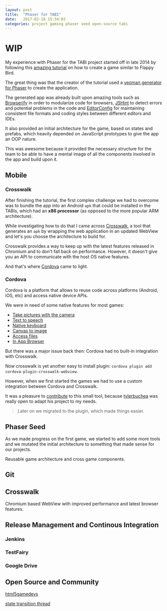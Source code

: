 ```yaml
---
layout: post
title:  "Phaser for TABI"
date:   2017-02-18 15:34:03
categories: project gaming phaser seed open-source tabi
---
```


# WIP

My experience with Phaser for the TABI project started off in late 2014 by following this [amazing tutorial](http://www.codevinsky.com/phaser-2-0-tutorial-flappy-bird-part-5/) on how to create a game similar to Flappy Bird.

The great thing was that the creator of the tutorial used a [yeoman generator for Phaser](https://github.com/8-uh/generator-phaser-official) to create the application.

The generated app was already built upon amazing tools such as [Browserify](https://browserify.org) in order to modularize code for browsers, [JSHint](http://jshint.com/) to detect errors and potential problems in the code and [EditorConfig](https://editorconfig.org/) for maintaining consistent file formats and coding styles between different editors and IDEs.

It also provided an initial architecture for the game, based on states and prefabs, which heavily depended on JavaScript prototypes to give the app an OOP nature.

This was awesome because it provided the necessary structure for the team to be able to have a mental image of all the components involved in the app and build upon it.

## Mobile

### Crosswalk

After finishing the tutorial, the first complex challenge we had to overcome was to bundle the app into an Android `apk` that could be installed in the TABIs, which had an **x86 processor** (as opposed to the more popular ARM architecture).

While investigating how to do that I came across [Crosswalk](https://crosswalk-project.org), a tool that generates an `apk` by wrapping the web application in an updated WebView and let's you choose the architecture to build for.

Crosswalk provides a way to keep up with the latest features released in Chromium and to don't fall back on performance. However, it doesn't give you an API to communicate with the host OS native features.

And that's where [Cordova](https://cordova.apache.org/) came to light.

### Cordova

Cordova is a platform that allows to reuse code across platforms (Android, iOS, etc) and access native device APIs.

We were in need of some native features for most games:

- [Take pictures with the camera](https://github.com/apache/cordova-plugin-camera)
- [Text to speech](https://github.com/vilic/cordova-plugin-tts)
- [Native keyboard](com.ionic.keyboard)
- [Canvas to image](org.devgeeks.Canvas2ImagePlugin)
- [Access files](https://cordova.apache.org/docs/en/latest/reference/cordova-plugin-file/)
- [In App Browser](https://cordova.apache.org/docs/en/latest/reference/cordova-plugin-inappbrowser/)

But there was a major issue back then: Cordova had no built-in integration with Crosswalk.

Now crosswalk is yet another easy to install plugin: `cordova plugin add cordova-plugin-crosswalk-webview`.

However, when we first started the games we had to use a custom integration between Cordova and Crosswalk.

<github-repo-card owner="tylerbuchea" name="cordova-android-crosswalk"></github-repo-card>

It was a pleasure to [contribute](https://github.com/tylerbuchea/cordova-android-crosswalk/commits?author=aaccurso) to this small tool, because [tylerbuchea](https://github.com/tylerbuchea) was really open to adapt his project to my needs.

> Later on we migrated to the plugin, which made things easier.

## Phaser Seed

As we made progress on the first game, we started to add some more tools and we mutated the initial architecture to something that made sense for our projects.

Reusable game architecture and cross game components.

<github-repo-card name="phaser-seed"></github-repo-card>

## Git

## Crosswalk

Chromium based WebView with improved performance and latest browser features.


## Release Management and Continous Integration

<github-repo-card name="grunt-bump-cordova"></github-repo-card>

### Jenkins

### TestFairy

### Google Drive

## Open Source and Community

[html5gamedevs](http://www.html5gamedevs.com/profile/11049-aaccurso/)

<github-repo-card name="phaser-state-transition-plugin"></github-repo-card>

[state transition thread](http://www.html5gamedevs.com/topic/10015-phaser-213-and-state-transition-plugin/?do=findComment&comment=64638)

<github-repo-card name="canvas-image-saver"></github-repo-card>
<github-repo-card name="Canvas2ImagePlugin"></github-repo-card>

